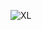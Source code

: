 ![XL](https://github.com/cyb9701/study-deeper/assets/59527787/8ce4fbd7-878a-4305-b6f6-94fd8a2283d0)
